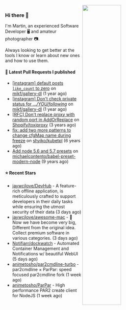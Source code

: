 <img align="right" src="https://github-profile-summary-cards.vercel.app/api/cards/profile-details?username=tinnet&theme=github" width="50%"/>
<h3 class="mt-n3">Hi there 👋</h3>

I'm Martin, an experienced Software Developer 🖥️ and amateur photographer 📷.

Always looking to get better at the tools I know or learn about new ones and how to use them.

#### 🔨 Latest Pull Requests I published

- [[instagram] default posts `like_count` to zero](https://github.com/mikf/gallery-dl/pull/5323) on [mikf/gallery-dl](https://github.com/mikf/gallery-dl) (1 year ago)
- [[instagram] Don&#39;t check private status for *.../YOU/following*](https://github.com/mikf/gallery-dl/pull/5322) on [mikf/gallery-dl](https://github.com/mikf/gallery-dl) (1 year ago)
- [[RFC] Don&#39;t replace proxy with random port in AddOrReplace](https://github.com/Shopify/toxiproxy/pull/356) on [Shopify/toxiproxy](https://github.com/Shopify/toxiproxy) (3 years ago)
- [fix: add two more patterns to change cfgMap name during freeze](https://github.com/shyiko/kubetpl/pull/12) on [shyiko/kubetpl](https://github.com/shyiko/kubetpl) (6 years ago)
- [Add node 5.6 and 5.7 presets](https://github.com/michaelcontento/babel-preset-modern-node/pull/35) on [michaelcontento/babel-preset-modern-node](https://github.com/michaelcontento/babel-preset-modern-node) (9 years ago)

#### ⭐ Recent Stars

- [jaywcjlove/DevHub](https://github.com/jaywcjlove/DevHub) - A feature-rich offline application, is meticulously crafted to support developers in their daily tasks while ensuring the utmost security of their data (3 days ago)
- [jaywcjlove/awesome-mac](https://github.com/jaywcjlove/awesome-mac) -  Now we have become very big, Different from the original idea. Collect premium software in various categories. (3 days ago)
- [Notifiarr/dockwatch](https://github.com/Notifiarr/dockwatch) - Automated Container Management and Notifications w/ beautiful WebUI (5 days ago)
- [animetosho/par2cmdline-turbo](https://github.com/animetosho/par2cmdline-turbo) - par2cmdline × ParPar: speed focused par2cmdline fork (1 week ago)
- [animetosho/ParPar](https://github.com/animetosho/ParPar) - High performance PAR2 create client for NodeJS (1 week ago)
